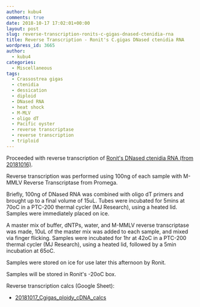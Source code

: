 ```yaml
---
author: kubu4
comments: true
date: 2018-10-17 17:02:01+00:00
layout: post
slug: reverse-transcription-ronits-c-gigas-dnased-ctenidia-rna
title: Reverse Transcription - Ronit's C.gigas DNased ctenidia RNA
wordpress_id: 3665
author:
  - kubu4
categories:
  - Miscellaneous
tags:
  - Crassostrea gigas
  - ctenidia
  - dessication
  - diploid
  - DNased RNA
  - heat shock
  - M-MLV
  - oligo dT
  - Pacific oyster
  - reverse transcriptase
  - reverse transcription
  - triploid
---
```


Proceeded with reverse transcription of [Ronit's DNased ctenidia RNA (from 20181016)](http://onsnetwork.org/kubu4/2018/10/16/dnase-treatment-ronits-c-gigas-ploiyddessication-ctenidia-rna/).

Reverse transcription was performed using 100ng of each sample with M-MMLV Reverse Transcriptase from Promega.

Briefly, 100ng of DNased RNA was combined with oligo dT primers and brought up to a final volume of 15uL. Tubes were incubated for 5mins at 70oC in a PTC-200 thermal cycler (MJ Research), using a heated lid. Samples were immediately placed on ice.

A master mix of buffer, dNTPs, water, and M-MMLV reverse transcriptase was made, 10uL of the master mix was added to each sample, and mixed via finger flicking. Samples were incubated for 1hr at 42oC in a PTC-200 thermal cycler (MJ Research), using a heated lid, followed by a 5min incubation at 65oC.

Samples were stored on ice for use later this afternoon by Ronit.

Samples will be stored in Ronit's -20oC box.

Reverse transcription calcs (Google Sheet):





  * [20181017_Cgigas_ploidy_cDNA_calcs](https://docs.google.com/spreadsheets/d/12FNjWTYBOL44NqTkMhJXyAHbIA7dngZhoaswqF0aaAk/edit?usp=sharing)


